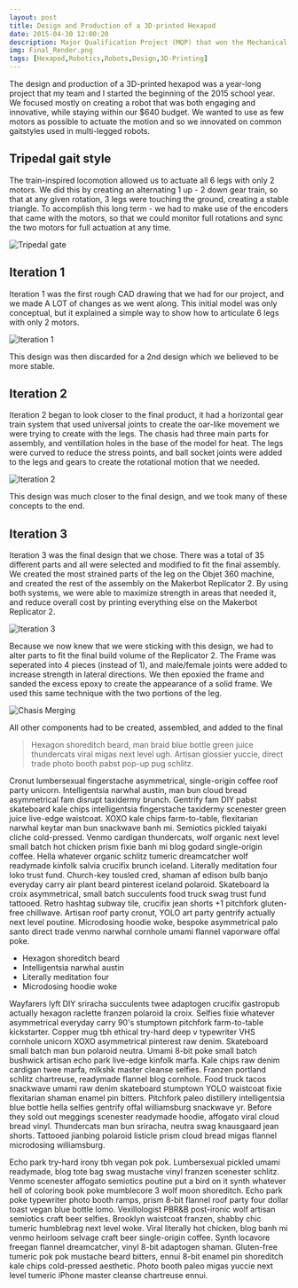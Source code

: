 ```yaml
---
layout: post
title: Design and Production of a 3D-printed Hexapod
date: 2015-04-30 12:00:20
description: Major Qualification Project (MQP) that won the Mechanical Engineering Provost Award - The most prestigious award an MQP can earn from WPI.
img: Final_Render.png
tags: [Hexapod,Robotics,Robots,Design,3D-Printing]
---
```

The design and production of a 3D-printed hexapod was a year-long project that my team and I started the beginning of the 2015 school year. We focused mostly on creating a robot that was both engaging and innovative, while staying within our $640 budget. We wanted to use as few motors as possible to actuate the motion and so we innovated on common gaitstyles used in multi-legged robots.

## Tripedal gait style

The train-inspired locomotion allowed us to actuate all 6 legs with only 2 motors. We did this by creating an alternating 1 up - 2 down gear train, so that at any given rotation, 3 legs were touching the ground, creating a stable triangle. To accomplish this long term - we had to make use of the encoders that came with the motors, so that we could monitor full rotations and sync the two motors for full actuation at any time.
 
![Tripedal gate]({{site.baseurl}}/assets/img/gear_train.jpg)

## Iteration 1

Iteration 1 was the first rough CAD drawing that we had for our project, and we made A LOT of changes as we went along. This initial model was only conceptual, but it explained a simple way to show how to articulate 6 legs with only 2 motors.

 ![Iteration 1]({{site.baseurl}}/assets/img/Initial_Design.jpg)

This design was then discarded for a 2nd design which we believed to be more stable.

## Iteration 2

Iteration 2 began to look closer to the final product, it had a horizontal gear train system that used universal joints to create the oar-like movement we were trying to create with the legs. The chasis had three main parts for assembly, and ventillation holes in the base of the model for heat. The legs were curved to reduce the stress points, and ball socket joints were added to the legs and gears to create the rotational motion that we needed.

 ![Iteration 2]({{site.baseurl}}/assets/img/Iteration_2.jpg)

This design was much closer to the final design, and we took many of these concepts to the end.

## Iteration 3

Iteration 3 was the final design that we chose. There was a total of 35 different parts and all were selected and modified to fit the final assembly. We created the most strained parts of the leg on the Objet 360 machine, and created the rest of the assembly on the Makerbot Replicator 2. By using both systems, we were able to maximize strength in areas that needed it, and reduce overall cost by printing everything else on the Makerbot Replicator 2.

![Iteration 3]({{site.baseurl}}/assets/img/Iteration_3.jpg)

Because we now knew that we were sticking with this design, we had to alter parts to fit the final build volume of the Replicator 2. The Frame was seperated into 4 pieces (instead of 1), and male/female joints were added to increase strength in lateral directions. We then epoxied the frame and sanded the excess epoxy to create the appearance of a solid frame. We used this same technique with the two portions of the leg.

![Chasis Merging]({{site.baseurl}}/assets/img/Chasis_Merging.jpg)

All other components had to be created, assembled, and added to the final


>Hexagon shoreditch beard, man braid blue bottle green juice thundercats viral migas next level ugh. Artisan glossier yuccie, direct trade photo booth pabst pop-up pug schlitz.

Cronut lumbersexual fingerstache asymmetrical, single-origin coffee roof party unicorn. Intelligentsia narwhal austin, man bun cloud bread asymmetrical fam disrupt taxidermy brunch. Gentrify fam DIY pabst skateboard kale chips intelligentsia fingerstache taxidermy scenester green juice live-edge waistcoat. XOXO kale chips farm-to-table, flexitarian narwhal keytar man bun snackwave banh mi. Semiotics pickled taiyaki cliche cold-pressed. Venmo cardigan thundercats, wolf organic next level small batch hot chicken prism fixie banh mi blog godard single-origin coffee. Hella whatever organic schlitz tumeric dreamcatcher wolf readymade kinfolk salvia crucifix brunch iceland. Literally meditation four loko trust fund. Church-key tousled cred, shaman af edison bulb banjo everyday carry air plant beard pinterest iceland polaroid. Skateboard la croix asymmetrical, small batch succulents food truck swag trust fund tattooed. Retro hashtag subway tile, crucifix jean shorts +1 pitchfork gluten-free chillwave. Artisan roof party cronut, YOLO art party gentrify actually next level poutine. Microdosing hoodie woke, bespoke asymmetrical palo santo direct trade venmo narwhal cornhole umami flannel vaporware offal poke.

* Hexagon shoreditch beard
* Intelligentsia narwhal austin
* Literally meditation four
* Microdosing hoodie woke

Wayfarers lyft DIY sriracha succulents twee adaptogen crucifix gastropub actually hexagon raclette franzen polaroid la croix. Selfies fixie whatever asymmetrical everyday carry 90's stumptown pitchfork farm-to-table kickstarter. Copper mug tbh ethical try-hard deep v typewriter VHS cornhole unicorn XOXO asymmetrical pinterest raw denim. Skateboard small batch man bun polaroid neutra. Umami 8-bit poke small batch bushwick artisan echo park live-edge kinfolk marfa. Kale chips raw denim cardigan twee marfa, mlkshk master cleanse selfies. Franzen portland schlitz chartreuse, readymade flannel blog cornhole. Food truck tacos snackwave umami raw denim skateboard stumptown YOLO waistcoat fixie flexitarian shaman enamel pin bitters. Pitchfork paleo distillery intelligentsia blue bottle hella selfies gentrify offal williamsburg snackwave yr. Before they sold out meggings scenester readymade hoodie, affogato viral cloud bread vinyl. Thundercats man bun sriracha, neutra swag knausgaard jean shorts. Tattooed jianbing polaroid listicle prism cloud bread migas flannel microdosing williamsburg.

Echo park try-hard irony tbh vegan pok pok. Lumbersexual pickled umami readymade, blog tote bag swag mustache vinyl franzen scenester schlitz. Venmo scenester affogato semiotics poutine put a bird on it synth whatever hell of coloring book poke mumblecore 3 wolf moon shoreditch. Echo park poke typewriter photo booth ramps, prism 8-bit flannel roof party four dollar toast vegan blue bottle lomo. Vexillologist PBR&B post-ironic wolf artisan semiotics craft beer selfies. Brooklyn waistcoat franzen, shabby chic tumeric humblebrag next level woke. Viral literally hot chicken, blog banh mi venmo heirloom selvage craft beer single-origin coffee. Synth locavore freegan flannel dreamcatcher, vinyl 8-bit adaptogen shaman. Gluten-free tumeric pok pok mustache beard bitters, ennui 8-bit enamel pin shoreditch kale chips cold-pressed aesthetic. Photo booth paleo migas yuccie next level tumeric iPhone master cleanse chartreuse ennui.
